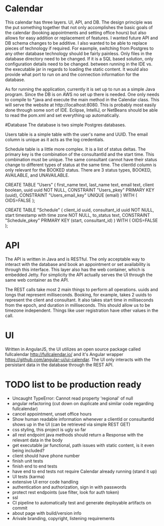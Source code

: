 # Calendar

This calendar has three layers. UI, API, and DB. The design principle was the put something together that not only accomplishes the basic goals of the calendar (booking appointments and setting office hours) but also allows for easy addition or replacement of features. I wanted future API and DB schema changes to be additive. I also wanted to be able to replace pieces of technology if required. For eaxmple, switching from Postgres to any other database technology should be fairly painless. Only files in the database directory need to be changed. If it is a SQL based solution, only configuration details need to be changed.
between running in the IDE vs. the executable jar in regards to loading the static content. It would also provide what port to run on and the connection information for the database.

As for running the application, currently it is set up to run as a simple Java program. Since the DB is on AWS no set up there is needed. One only needs to compile to *.java and execute the main method in the Calendar class. This will serve the website at http://localhost:8080. This is probably most easily done through some sort of IDE. Eclipse, IntelliJ, or NetBeans should be able to read the pom.xml and set everything up automatically.

#Database
The database is two simple Postgres databases. 

Users table is a simple table with the user's name and UUID. The email column is unique as it acts as the log credentials.

Schedule table is a little more complex. It is a list of status deltas. The primary key is the combination of the consultantId and the start time. This combination must be unique. The same consultant cannot have their status change to different types of status at the same time. The clientId column is only relevant for the BOOKED status. There are 3 status types, BOOKED, AVAILABLE, and UNAVAILABLE.

CREATE TABLE "Users"
(
  first_name text,
  last_name text,
  email text,
  client boolean,
  uuid uuid NOT NULL,
  CONSTRAINT "Users_pkey" PRIMARY KEY (uuid),
  CONSTRAINT "Users_email_key" UNIQUE (email)
)
WITH (
  OIDS=FALSE
);

CREATE TABLE "Schedule"
(
  client_id uuid,
  consultant_id uuid NOT NULL,
  start timestamp with time zone NOT NULL,
  to_status text,
  CONSTRAINT "Schedule_pkey" PRIMARY KEY (start, consultant_id)
)
WITH (
  OIDS=FALSE
);

# API
The API is written in Java and is RESTful. The only acceptable way to interact with the database and book an appointment or set availability is through this interface. This layer also has the web container, which is embedded Jetty. For simplicity the API actually serves the UI through the same web container as the API.

The REST calls take most 2 main things to perform all operations. uuids and longs that represent milliseconds. Booking, for example, takes 2 uuids to represent the client and consultant. It also takes start time in milliseconds from the epoch, and duration in milliseconds. This should allow us to be timezone independent. Things like user registration have other values in the call.

# UI
Written in AngularJS, the UI utilizes an open source package called fullcalendar http://fullcalendar.io/ and it's Angular wrapper https://github.com/angular-ui/ui-calendar. The UI only interacts with the persistant data in the database through the REST API.

# TODO list to be production ready
* Uncaught TypeError: Cannot read property 'regional' of null
* angular refactoring (cut down on duplicate and similar code regarding fullcalendar)
* cancel appointment, unset office hours
* Show human readable information whenever a clientId or consultantId shows up in the UI (can be retrieved via simple REST GET)
* css styling, this project is ugly so far
* all rest endpoint java methods should return a Response with the relevant data in the body
* get executable jar functional, path issues with static content, is it even being included?
* client should have phone number
* finish unit tests
* finish end to end tests
* have end to end tests not require Calendar already running (stand it up)
* UI tests (karma)
* extensive UI error code handling
* authentication and authorization, sign in with passwords
* protect rest endpoints (use filter, look for auth token)
* ssl
* CI pipeline to automatically test and generate deployable artifacts on commit
* about page with build/version info
* Arivale branding, copyright, listening requirements
